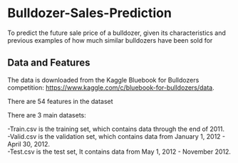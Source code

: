 # Bulldozer-Sales-Prediction
To predict the future sale price of a bulldozer, given its characteristics and previous examples of how much similar bulldozers have been sold for

## Data and Features
The data is downloaded from the Kaggle Bluebook for Bulldozers competition: https://www.kaggle.com/c/bluebook-for-bulldozers/data.


There are 54 features in the dataset 

There are 3 main datasets:

-Train.csv is the training set, which contains data through the end of 2011.  
-Valid.csv is the validation set, which contains data from January 1, 2012 - April 30, 2012.    
-Test.csv is the test set, It contains data from May 1, 2012 - November 2012.   
